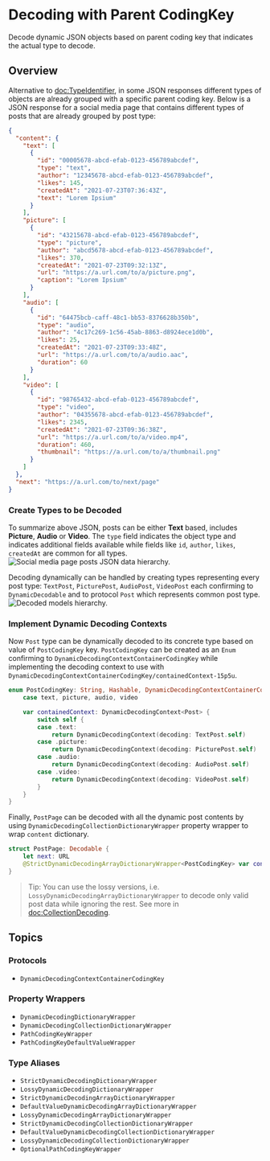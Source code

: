 # Decoding with Parent CodingKey

Decode dynamic JSON objects based on parent coding key that indicates the actual type to decode.

## Overview

Alternative to <doc:TypeIdentifier>, in some JSON responses different types of objects are already grouped with a specific parent coding key. Below is a JSON response for a social media page that contains different types of posts that are already grouped by post type:
```json
{
  "content": {
    "text": [
      {
        "id": "00005678-abcd-efab-0123-456789abcdef",
        "type": "text",
        "author": "12345678-abcd-efab-0123-456789abcdef",
        "likes": 145,
        "createdAt": "2021-07-23T07:36:43Z",
        "text": "Lorem Ipsium"
      }
    ],
    "picture": [
      {
        "id": "43215678-abcd-efab-0123-456789abcdef",
        "type": "picture",
        "author": "abcd5678-abcd-efab-0123-456789abcdef",
        "likes": 370,
        "createdAt": "2021-07-23T09:32:13Z",
        "url": "https://a.url.com/to/a/picture.png",
        "caption": "Lorem Ipsium"
      }
    ],
    "audio": [
      {
        "id": "64475bcb-caff-48c1-bb53-8376628b350b",
        "type": "audio",
        "author": "4c17c269-1c56-45ab-8863-d8924ece1d0b",
        "likes": 25,
        "createdAt": "2021-07-23T09:33:48Z",
        "url": "https://a.url.com/to/a/audio.aac",
        "duration": 60
      }
    ],
    "video": [
      {
        "id": "98765432-abcd-efab-0123-456789abcdef",
        "type": "video",
        "author": "04355678-abcd-efab-0123-456789abcdef",
        "likes": 2345,
        "createdAt": "2021-07-23T09:36:38Z",
        "url": "https://a.url.com/to/a/video.mp4",
        "duration": 460,
        "thumbnail": "https://a.url.com/to/a/thumbnail.png"
      }
    ]
  },
  "next": "https://a.url.com/to/next/page"
}
```

### Create Types to be Decoded

To summarize above JSON, posts can be either **Text** based, includes **Picture**, **Audio** or **Video**. The `type` field indicates the object type and indicates additional fields available while fields like `id`, `author`, `likes`, `createdAt` are common for all types.
![Social media page posts JSON data hierarchy.](container-json)

Decoding dynamically can be handled by creating types representing every post type: `TextPost`, `PicturePost`, `AudioPost`, `VideoPost` each confirming to ``DynamicDecodable`` and to protocol `Post` which represents common post type.
![Decoded models hierarchy.](identifier-class)

### Implement Dynamic Decoding Contexts

Now `Post` type can be dynamically decoded to its concrete type based on value of `PostCodingKey` key. `PostCodingKey` can be created as an `Enum` confirming to ``DynamicDecodingContextContainerCodingKey`` while implementing the decoding context to use with ``DynamicDecodingContextContainerCodingKey/containedContext-15p5u``.
```swift
enum PostCodingKey: String, Hashable, DynamicDecodingContextContainerCodingKey {
    case text, picture, audio, video

    var containedContext: DynamicDecodingContext<Post> {
        switch self {
        case .text:
            return DynamicDecodingContext(decoding: TextPost.self)
        case .picture:
            return DynamicDecodingContext(decoding: PicturePost.self)
        case .audio:
            return DynamicDecodingContext(decoding: AudioPost.self)
        case .video:
            return DynamicDecodingContext(decoding: VideoPost.self)
        }
    }
}
```

Finally, `PostPage` can be decoded with all the dynamic post contents by using ``DynamicDecodingCollectionDictionaryWrapper`` property wrapper to wrap `content` dictionary.
```swift
struct PostPage: Decodable {
    let next: URL
    @StrictDynamicDecodingArrayDictionaryWrapper<PostCodingKey> var content: [PostCodingKey: Post]
}
```
> Tip: You can use the lossy versions, i.e. ``LossyDynamicDecodingArrayDictionaryWrapper`` to decode only valid post data while ignoring the rest. See more in <doc:CollectionDecoding>.

## Topics

### Protocols

- ``DynamicDecodingContextContainerCodingKey``

### Property Wrappers

- ``DynamicDecodingDictionaryWrapper``
- ``DynamicDecodingCollectionDictionaryWrapper``
- ``PathCodingKeyWrapper``
- ``PathCodingKeyDefaultValueWrapper``

### Type Aliases

- ``StrictDynamicDecodingDictionaryWrapper``
- ``LossyDynamicDecodingDictionaryWrapper``
- ``StrictDynamicDecodingArrayDictionaryWrapper``
- ``DefaultValueDynamicDecodingArrayDictionaryWrapper``
- ``LossyDynamicDecodingArrayDictionaryWrapper``
- ``StrictDynamicDecodingCollectionDictionaryWrapper``
- ``DefaultValueDynamicDecodingCollectionDictionaryWrapper``
- ``LossyDynamicDecodingCollectionDictionaryWrapper``
- ``OptionalPathCodingKeyWrapper``
